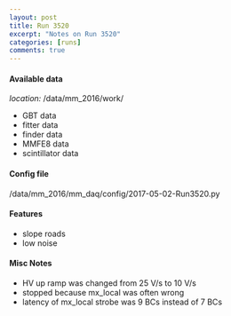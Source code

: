```yaml
---
layout: post
title: Run 3520
excerpt: "Notes on Run 3520"
categories: [runs]
comments: true
---
```


#### Available data

*location:* /data/mm_2016/work/

* GBT data
* fitter data
* finder data
* MMFE8 data
* scintillator data

#### Config file

/data/mm_2016/mm_daq/config/2017-05-02-Run3520.py

#### Features

* slope roads
* low noise

#### Misc Notes

* HV up ramp was changed from 25 V/s to 10 V/s
* stopped because mx_local was often wrong
* latency of mx_local strobe was 9 BCs instead of 7 BCs
